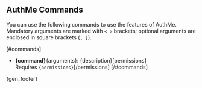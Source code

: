 <!-- {gen_warning} -->
<!-- File auto-generated on {gen_date}. See commands/commands.tpl.md -->

## AuthMe Commands
You can use the following commands to use the features of AuthMe. Mandatory arguments are marked with `< >`
brackets; optional arguments are enclosed in square brackets (`[ ]`).

[#commands]
  - **{command}**{arguments}: {description}[permissions]
  <br />Requires `{permissions}`[/permissions]
[/#commands]

{gen_footer}
